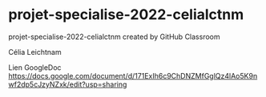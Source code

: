 # projet-specialise-2022-celialctnm
projet-specialise-2022-celialctnm created by GitHub Classroom

Célia Leichtnam

Lien GoogleDoc https://docs.google.com/document/d/171ExIh6c9ChDNZMfGglQz4lAo5K9nwf2dp5cJzyNZxk/edit?usp=sharing 

